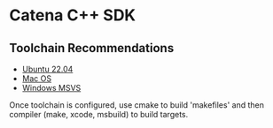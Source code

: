 # Catena C++ SDK

## Toolchain Recommendations

* [Ubuntu 22.04](linux_toolchain.md)
* [Mac OS](macos_toolchain.md)
* [Windows MSVS](windows_toolchain.md)

Once toolchain is configured, use cmake to build 'makefiles' and then compiler (make, xcode, msbuild) to build targets.
